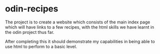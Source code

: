 # odin-recipes

The project is to create a website which consists of the main index page which will have links to a few recipes,
with the html skills we have learnt in the odin project thus far.

After completing this it should demonstrate my capabilities in being able to use html to perform to a basic level.
